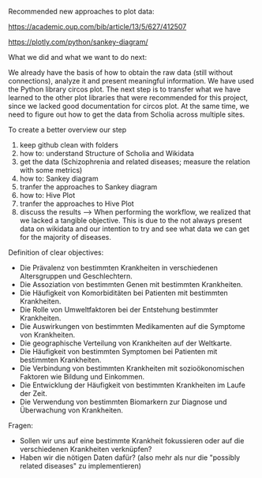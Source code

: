 Recommended new approaches to plot data:

https://academic.oup.com/bib/article/13/5/627/412507

https://plotly.com/python/sankey-diagram/


What we did and what we want to do next:

We already have the basis of how to obtain the raw data (still without connections), analyze it and present meaningful information. We have used the Python library circos plot. The next step is to transfer what we have learned to the other plot libraries that were recommended for this project, since we lacked good documentation for circos plot. At the same time, we need to figure out how to get the data from Scholia across multiple sites.


To create a better overview our step 

1. keep github clean with folders
2. how to: understand Structure of Scholia and Wikidata
4. get the data (Schizophrenia and related diseases; measure the relation with some metrics)
5. how to: Sankey diagram
6. tranfer the approaches to Sankey diagram
7. how to: Hive Plot
8. tranfer the approaches to Hive Plot
9. discuss the results --> When performing the workflow, we realized that we lacked a tangible objective. This is due to the not always present data on wikidata and our intention to try and see what data we can get for the majority of diseases.


Definition of clear objectives:

- Die Prävalenz von bestimmten Krankheiten in verschiedenen Altersgruppen und Geschlechtern.
- Die Assoziation von bestimmten Genen mit bestimmten Krankheiten.
- Die Häufigkeit von Komorbiditäten bei Patienten mit bestimmten Krankheiten.
- Die Rolle von Umweltfaktoren bei der Entstehung bestimmter Krankheiten.
- Die Auswirkungen von bestimmten Medikamenten auf die Symptome von Krankheiten.
- Die geographische Verteilung von Krankheiten auf der Weltkarte.
- Die Häufigkeit von bestimmten Symptomen bei Patienten mit bestimmten Krankheiten.
- Die Verbindung von bestimmten Krankheiten mit sozioökonomischen Faktoren wie Bildung und Einkommen.
- Die Entwicklung der Häufigkeit von bestimmten Krankheiten im Laufe der Zeit.
- Die Verwendung von bestimmten Biomarkern zur Diagnose und Überwachung von Krankheiten.


Fragen:
- Sollen wir uns auf eine bestimmte Krankheit fokussieren oder auf die verschiedenen Krankheiten verknüpfen?
- Haben wir die nötigen Daten dafür? (also mehr als nur die "possibly related diseases" zu implementieren)
